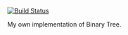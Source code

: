 [![Build Status](https://travis-ci.com/szymonjanas/BinaryTree.svg?branch=master)](https://travis-ci.com/szymonjanas/BinaryTree)

My own implementation of Binary Tree.
